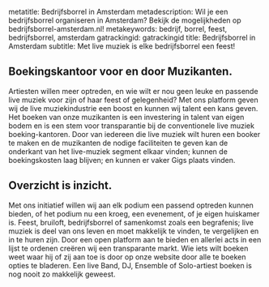 metatitle: Bedrijfsborrel in Amsterdam
metadescription: Wil je een bedrijfsborrel organiseren in Amsterdam? Bekijk de mogelijkheden op bedrijfsborrel-amsterdam.nl!
metakeywords: bedrijf, borrel, feest, bedrijfsborrel, amsterdam
gatrackingid: gatrackingid
title: Bedrijfsborrel in Amsterdam
subtitle: Met live muziek is elke bedrijfsborrel een feest!

## Boekingskantoor voor en door Muzikanten.

Artiesten willen meer optreden, en wie wilt er nou geen leuke en passende live muziek voor zijn of haar feest of gelegenheid? Met ons platform geven wij de live muziekindustrie een boost en kunnen wij talent een kans geven. Het boeken van onze muzikanten is een investering in talent van eigen bodem en is een stem voor transparantie bij de conventionele live muziek boeking-kantoren. Door van iedereen die live muziek wilt huren een booker te maken en de muzikanten de nodige faciliteiten te geven kan de onderkant van het live-muziek segment elkaar vinden; kunnen de boekingskosten laag blijven; en kunnen er vaker Gigs plaats vinden.

## Overzicht is inzicht.

Met ons initiatief willen wij aan elk podium een passend optreden kunnen bieden, of het podium nu een kroeg, een evenement, of je eigen huiskamer is. Feest, bruiloft, bedrijfsborrel of samenkomst zoals een begrafenis; live muziek is deel van ons leven en moet makkelijk te vinden, te vergelijken en in te huren zijn. Door een open platform aan te bieden en allerlei acts in een lijst te ordenen creëren wij een transparante markt. Wie iets wilt boeken weet waar hij of zij aan toe
is door op onze website door alle te boeken opties te bladeren. Een live Band, DJ, Ensemble of Solo-artiest boeken is nog nooit zo makkelijk geweest.

